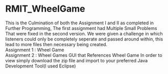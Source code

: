 # RMIT_WheelGame
This is the Culmination of both the Assignment I and II as completed in Further Programming, The first assignment had Multiple Small Problems That were fixed in the second version. We were given a challenge in which listeners could only be completely seperate and passed around within, this lead to more files then necessary being created.<br>
Assignment 1 : Wheel Game<br>
Assignment 2 : Wheel Games GUI that References Wheel Game
In order to view simply download the zip file and import to your preferred Java Development Tool(I used Eclipse)
